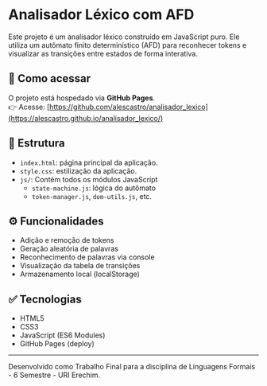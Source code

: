 # Analisador Léxico com AFD

Este projeto é um analisador léxico construído em JavaScript puro. Ele utiliza um autômato finito determinístico (AFD) para reconhecer tokens e visualizar as transições entre estados de forma interativa.

## 🚀 Como acessar

O projeto está hospedado via **GitHub Pages**.  
👉 Acesse: [https://github.com/alescastro/analisador_lexico](https://alescastro.github.io/analisador_lexico/)


## 📂 Estrutura

- `index.html`: página principal da aplicação.
- `style.css`: estilização da aplicação.
- `js/`: Contém todos os módulos JavaScript
  - `state-machine.js`: lógica do autômato
  - `token-manager.js`, `dom-utils.js`, etc.

## ⚙️ Funcionalidades

- Adição e remoção de tokens
- Geração aleatória de palavras
- Reconhecimento de palavras via console
- Visualização da tabela de transições
- Armazenamento local (localStorage)

## ✅ Tecnologias

- HTML5
- CSS3
- JavaScript (ES6 Modules)
- GitHub Pages (deploy)

---

Desenvolvido como Trabalho Final para a disciplina de Linguagens Formais - 6 Semestre - URI Erechim.
